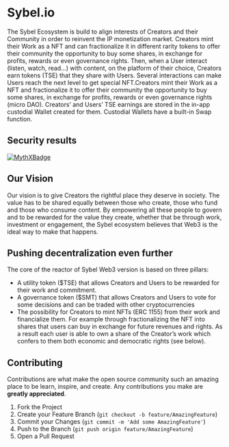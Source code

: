 
# Sybel.io

The Sybel Ecosystem is build to align interests of Creators and their Community in order to reinvent the IP monetization market. Creators mint their Work as a NFT and can fractionalize it in different rarity tokens to offer their community the opportunity to buy some shares, in exchange for profits, rewards or even governance rights. 
Then, when a User interact (listen, watch, read...) with content, on the platform of their choice, Creators earn tokens (TSE) that they share with Users. Several interactions can make Users reach the next level to get special NFT.Creators mint their Work as a NFT and fractionalize it to offer their community the opportunity to buy some shares, in exchange for profits, rewards or even governance rights (micro DAO). 
Creators’ and Users’ TSE earnings are stored in the in-app custodial Wallet created for them. Custodial Wallets have a built-in Swap function.

## Security results

[![MythXBadge](https://badgen.net/https/api.mythx.io/v1/projects/e83ea3f3-afc1-40b0-8a3f-735219cd988f/badge/data?cache=300&icon=https://raw.githubusercontent.com/ConsenSys/mythx-github-badge/main/logo_white.svg)](https://docs.mythx.io/dashboard/github-badges)


## Our Vision

Our vision is to give Creators the rightful place they deserve in society. The value has to be shared equally between those who create, those who fund and those who consume content. By empowering all these people to govern and to be rewarded for the value they create, whether that be through work, investment or engagement, the Sybel ecosystem believes that Web3 is the ideal way to make that happens.

## Pushing decentralization even further

The core of the reactor of Sybel Web3 version is based on three pillars: 
- A utility token ($TSE) that allows Creators and Users to be rewarded for their work and commitment.
- A governance token ($SMT) that allows Creators and Users to vote for some decisions and can be traded with other cryptocurrencies 
- The possibility for Creators to mint NFTs (ERC 1155) from their work and financialize them. For example through fractionalizing the NFT into shares that users can buy in exchange for future revenues and rights. As a result each user is able to own a share of the Creator’s work which confers to them both economic and democratic rights (see below).

## Contributing

Contributions are what make the open source community such an amazing place to be learn, inspire, and create. Any contributions you make are **greatly appreciated**.

1. Fork the Project
2. Create your Feature Branch (`git checkout -b feature/AmazingFeature`)
3. Commit your Changes (`git commit -m 'Add some AmazingFeature'`)
4. Push to the Branch (`git push origin feature/AmazingFeature`)
5. Open a Pull Request
